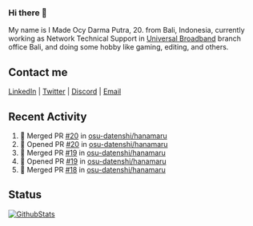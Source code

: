 ### Hi there 👋

My name is I Made Ocy Darma Putra, 20. from Bali, Indonesia, currently working as Network Technical Support in [Universal Broadband](https://universal.net.id) branch office Bali, and doing some hobby like gaming, editing, and others.

## Contact me

[LinkedIn](https://linkedin.com/in/troke) | [Twitter](https://twitter.com/darma_ochi) | [Discord](https://link.troke.id/discord) | <a href="mailto:ochi@troke.id">Email</a> 

## Recent Activity

<!--START_SECTION:activity-->
1. 🎉 Merged PR [#20](https://github.com/osu-datenshi/hanamaru/pull/20) in [osu-datenshi/hanamaru](https://github.com/osu-datenshi/hanamaru)
2. 💪 Opened PR [#20](https://github.com/osu-datenshi/hanamaru/pull/20) in [osu-datenshi/hanamaru](https://github.com/osu-datenshi/hanamaru)
3. 🎉 Merged PR [#19](https://github.com/osu-datenshi/hanamaru/pull/19) in [osu-datenshi/hanamaru](https://github.com/osu-datenshi/hanamaru)
4. 💪 Opened PR [#19](https://github.com/osu-datenshi/hanamaru/pull/19) in [osu-datenshi/hanamaru](https://github.com/osu-datenshi/hanamaru)
5. 🎉 Merged PR [#18](https://github.com/osu-datenshi/hanamaru/pull/18) in [osu-datenshi/hanamaru](https://github.com/osu-datenshi/hanamaru)
<!--END_SECTION:activity-->

## Status

[![GithubStats](https://github-readme-stats.vercel.app/api?username=troke12&show_icons=true)](https://github.com/troke12)
